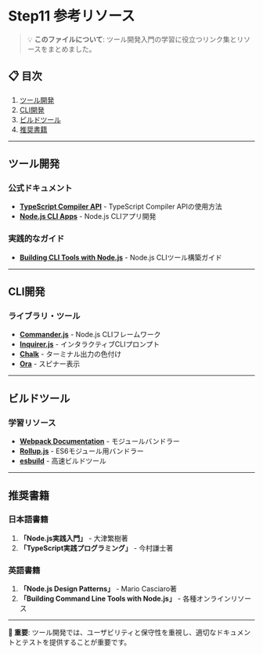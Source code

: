 # Step11 参考リソース

> 💡 **このファイルについて**: ツール開発入門の学習に役立つリンク集とリソースをまとめました。

## 📋 目次
1. [ツール開発](#ツール開発)
2. [CLI開発](#cli開発)
3. [ビルドツール](#ビルドツール)
4. [推奨書籍](#推奨書籍)

---

## ツール開発

### 公式ドキュメント
- **[TypeScript Compiler API](https://github.com/Microsoft/TypeScript/wiki/Using-the-Compiler-API)** - TypeScript Compiler APIの使用方法
- **[Node.js CLI Apps](https://nodejs.org/en/knowledge/command-line/how-to-parse-command-line-arguments/)** - Node.js CLIアプリ開発

### 実践的なガイド
- **[Building CLI Tools with Node.js](https://blog.developer.atlassian.com/scripting-with-node/)** - Node.js CLIツール構築ガイド

---

## CLI開発

### ライブラリ・ツール
- **[Commander.js](https://github.com/tj/commander.js)** - Node.js CLIフレームワーク
- **[Inquirer.js](https://github.com/SBoudrias/Inquirer.js)** - インタラクティブCLIプロンプト
- **[Chalk](https://github.com/chalk/chalk)** - ターミナル出力の色付け
- **[Ora](https://github.com/sindresorhus/ora)** - スピナー表示

---

## ビルドツール

### 学習リソース
- **[Webpack Documentation](https://webpack.js.org/)** - モジュールバンドラー
- **[Rollup.js](https://rollupjs.org/)** - ES6モジュール用バンドラー
- **[esbuild](https://esbuild.github.io/)** - 高速ビルドツール

---

## 推奨書籍

### 日本語書籍
1. **「Node.js実践入門」** - 大津繁樹著
2. **「TypeScript実践プログラミング」** - 今村謙士著

### 英語書籍
1. **「Node.js Design Patterns」** - Mario Casciaro著
2. **「Building Command Line Tools with Node.js」** - 各種オンラインリソース

---

**🌟 重要**: ツール開発では、ユーザビリティと保守性を重視し、適切なドキュメントとテストを提供することが重要です。